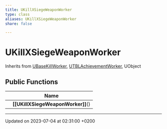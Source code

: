 ```yaml
---
title: UKillXSiegeWeaponWorker
type: class
aliases: UKillXSiegeWeaponWorker
share: false

---
```


# UKillXSiegeWeaponWorker





Inherits from [UBaseKillWorker](/docs/SDK/Source/Classes/classUBaseKillWorker.md), [UTBLAchievementWorker](/docs/SDK/Source/Classes/classUTBLAchievementWorker.md), UObject

## Public Functions

|                | Name           |
| -------------- | -------------- |
| | **[[UKillXSiegeWeaponWorker]]**() |

-------------------------------

Updated on 2023-07-04 at 02:31:00 +0200